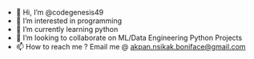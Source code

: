 - 👋 Hi, I’m @codegenesis49
- 👀 I’m interested in programming
- 🌱 I’m currently learning python
- 💞️ I’m looking to collaborate on ML/Data Engineering Python Projects
- 📫 How to reach me ? Email me @ akpan.nsikak.boniface@gmail.com

<!---
codegenesis49/codegenesis49 is a ✨ special ✨ repository because its `README.md` (this file) appears on your GitHub profile.
You can click the Preview link to take a look at your changes.
--->
